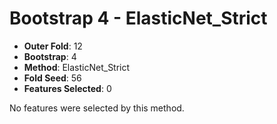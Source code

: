 # Bootstrap 4 - ElasticNet_Strict

- **Outer Fold**: 12
- **Bootstrap**: 4
- **Method**: ElasticNet_Strict
- **Fold Seed**: 56
- **Features Selected**: 0

No features were selected by this method.
